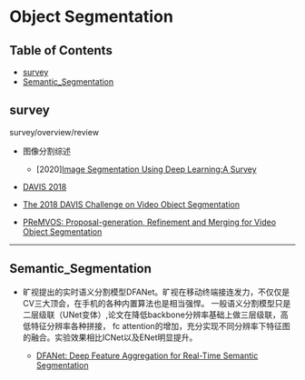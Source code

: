 # Object Segmentation

## Table of Contents

- [survey](#survey)
- [Semantic_Segmentation](#Semantic_Segmentation)

## survey

survey/overview/review

- 图像分割综述
  - [2020][Image Segmentation Using Deep Learning:A Survey](https://arxiv.org/pdf/2001.05566.pdf)

- [DAVIS 2018](https://davischallenge.org/challenge2018/publications.html/ "DAVIS2018")

- [The 2018 DAVIS Challenge on Video Object Segmentation](https://arxiv.org/pdf/1803.00557.pdf)

- [PReMVOS: Proposal-generation, Refinement and Merging for Video Object Segmentation](https://arxiv.org/pdf/1807.09190.pdf)

---

## Semantic_Segmentation

- 旷视提出的实时语义分割模型DFANet。旷视在移动终端接连发力，不仅仅是CV三大顶会，在手机的各种内置算法也是相当强悍。
一般语义分割模型只是二层级联（UNet变体）,论文在降低backbone分辨率基础上做三层级联，高低特征分辨率各种拼接，
fc attention的增加，充分实现不同分辨率下特征图的融合。实验效果相比ICNet以及ENet明显提升。

  - [DFANet: Deep Feature Aggregation for Real-Time Semantic Segmentation](https://share.weiyun.com/5NgHbWH)